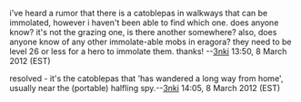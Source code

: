 i've heard a rumor that there is a catoblepas in walkways that can be
immolated, however i haven't been able to find which one. does anyone
know? it's not the grazing one, is there another somewhere? also, does
anyone know of any other immolate-able mobs in eragora? they need to be
level 26 or less for a hero to immolate them. thanks!
--[3nki](User:3nki "wikilink") 13:50, 8 March 2012 (EST)

resolved - it's the catoblepas that 'has wandered a long way from home',
usually near the (portable) halfling spy.--[3nki](User:3nki "wikilink")
14:05, 8 March 2012 (EST)
